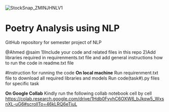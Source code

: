 

![StockSnap_ZMINJHNLV1](https://github.com/talha469/ProjectNLP2023/assets/59912447/47117a45-eaad-4260-9ac1-59f2e68e9003)


# Poetry Analysis using NLP
GitHub repository for semester project of NLP

@Ahmed @saim
1)Include your code and related files in this repo
2)Add libraries required in requirenments.txt file and add general instructions how to run the code in readme.txt file

#Instruction for running the code
**On local machine**
  Run requirenment.txt file to download all required libraries and models
  Run code(task#).py files for specific task

**On Google Collab**
  Kindly run the following collab notebook cell by cell
  https://colab.research.google.com/drive/1Hdb0FvyhC6OXW6_bJkqw5_WxsnXL-uG6#scrollTo=46kLRQ6eTiuL

